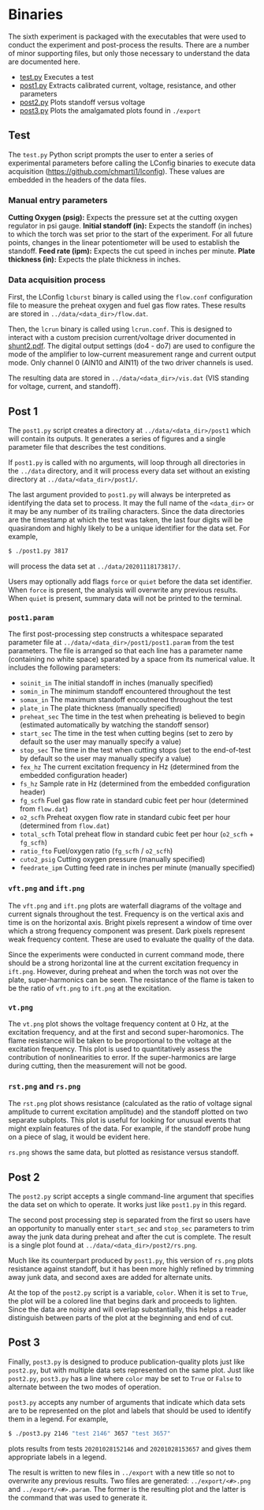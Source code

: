 # Binaries

The sixth experiment is packaged with the executables that were used to conduct the experiment and post-process the results.  There are a number of minor supporting files, but only those necessary to understand the data are documented here.
- [test.py](#test) Executes a test
- [post1.py](#post1) Extracts calibrated current, voltage, resistance, and other parameters
- [post2.py](#post2) Plots standoff versus voltage
- [post3,py](#post3) Plots the amalgamated plots found in `./export`

## Test <a id='test'></a>

The `test.py` Python script prompts the user to enter a series of experimental parameters before calling the LConfig binaries to execute data acquisition (https://github.com/chmarti1/lconfig).  These values are embedded in the headers of the data files.

### Manual entry parameters
 **Cutting Oxygen (psig):** Expects the pressure set at the cutting oxygen regulator in psi gauge.
 **Initial standoff (in):** Expects the standoff (in inches) to which the torch was set prior to the start of the experiment.  For all future points, changes in the linear potentiometer will be used to establish the standoff.
 **Feed rate (ipm):** Expects the cut speed in inches per minute.
 **Plate thickness (in):** Expects the plate thickness in inches.

### Data acquisition process

First, the LConfig `lcburst` binary is called using the `flow.conf` configuration file to measure the preheat oxygen and fuel gas flow rates.  These results are stored in `../data/<data_dir>/flow.dat`.

Then, the `lcrun` binary is called using `lcrun.conf`.  This is designed to interact with a custom precision current/voltage driver documented in [shunt2.pdf](./shunt2.pdf).  The digital output settings (do4 - do7) are used to configure the mode of the amplifier to low-current measurement range and current output mode.  Only channel 0 (AIN10 and AIN11) of the two driver channels is used.

The resulting data are stored in `../data/<data_dir>/vis.dat` (VIS standing for voltage, current, and standoff).  

## Post 1 <a id='post1'></a>

The `post1.py` script creates a directory at `../data/<data_dir>/post1` which will contain its outputs.  It generates a series of figures and a single parameter file that describes the test conditions.

If `post1.py` is called with no arguments, will loop through all directories in the `../data` directory, and it will process every data set without an existing directory at `../data/<data_dir>/post1/`.  

The last argument provided to `post1.py` will always be interpreted as identifying the data set to process.  It may the full name of the `<data_dir>` or it may be any number of its trailing characters.  Since the data directories are the timestamp at which the test was taken, the last four digits will be quasirandom and highly likely to be a unique identifier for the data set.  For example,
```bash
$ ./post1.py 3817
```
will process the data set at `../data/20201118173817/`.

Users may optionally add flags `force` or `quiet` before the data set identifier.  When `force` is present, the analysis will overwrite any previous results.  When `quiet` is present, summary data will not be printed to the terminal.

### `post1.param`
The first post-processing step constructs a whitespace separated parameter file at `../data/<data_dir>/post1/post1.param` from the test parameters.  The file is arranged so that each line has a parameter name (containing no white space) sparated by a space from its numerical value.  It includes the following parameters:
- `soinit_in` The initial standoff in inches (manually specified)
- `somin_in` The minimum standoff encountered throughout the test
- `somax_in` The maximum standoff encoutnered throughout the test
- `plate_in` The plate thickness (manually specified)
- `preheat_sec` The time in the test when preheating is believed to begin (estimated automatically by watching the standoff sensor)
- `start_sec` The time in the test when cutting begins (set to zero by default so the user may manually specify a value)
- `stop_sec` The time in the test when cutting stops (set to the end-of-test by default so the user may manually specify a value)
- `fex_hz` The current excitation frequency in Hz (determined from the embedded configuration header)
- `fs_hz` Sample rate in Hz (determined from the embedded configuration header)
- `fg_scfh` Fuel gas flow rate in standard cubic feet per hour (determined from `flow.dat`)
- `o2_scfh` Preheat oxygen flow rate in standard cubic feet per hour (determined from `flow.dat`)
- `total_scfh` Total preheat flow in standard cubic feet per hour (`o2_scfh` + `fg_scfh`)
- `ratio_fto` Fuel/oxygen ratio (`fg_scfh` / `o2_scfh`)
- `cuto2_psig` Cutting oxygen pressure (manually specified)
- `feedrate_ipm` Cutting feed rate in inches per minute (manually specified)

### `vft.png` and `ift.png`

The `vft.png` and `ift.png` plots are waterfall diagrams of the voltage and current signals throughout the test.  Frequency is on the vertical axis and time is on the horizontal axis.  Bright pixels represent a window of time over which a strong frequency component was present.  Dark pixels represent weak frequency content.  These are used to evaluate the quality of the data.

Since the experiments were conducted in current command mode, there should be a strong horizontal line at the current excitation frequency in `ift.png`.  However, during preheat and when the torch was not over the plate, super-harmonics can be seen.  The resistance of the flame is taken to be the ratio of `vft.png` to `ift.png` at the excitation.

### `vt.png`

The `vt.png` plot shows the voltage frequency content at 0 Hz, at the excitation frequency, and at the first and second super-haromonics.  The flame resistance will be taken to be proportional to the voltage at the excitation frequency.  This plot is used to quantitatively assess the contribution of nonlinearities to error.  If the super-harmonics are large during cutting, then the measurement will not be good.

### `rst.png` and `rs.png`

The `rst.png` plot shows resistance (calculated as the ratio of voltage signal amplitude to current excitation amplitude) and the standoff plotted on two separate subplots.  This plot is useful for looking for unusual events that might explain features of the data.  For example, if the standoff probe hung on a piece of slag, it would be evident here.

`rs.png` shows the same data, but plotted as resistance versus standoff.

## Post 2 <a id='post2'></a>

The `post2.py` script accepts a single command-line argument that specifies the data set on which to operate.  It works just like `post1.py` in this regard.

The second post processing step is separated from the first so users have an opportunity to manually enter `start_sec` and `stop_sec` parameters to trim away the junk data during preheat and after the cut is complete.  The result is a single plot found at `../data/<data_dir>/post2/rs.png`.

Much like its counterpart produced by `post1.py`, this version of `rs.png` plots resistance against standoff, but it has been more highly refined by trimming away junk data, and second axes are added for alternate units.  

At the top of the `post2.py` script is a variable, `color`.  When it is set to `True`, the plot will be a colored line that begins dark and proceeds to lighten.  Since the data are noisy and will overlap substantially, this helps a reader distinguish between parts of the plot at the beginning and end of cut.

## Post 3 <a id='post3'></a>

Finally, `post3.py` is designed to produce publication-quality plots just like `post2.py`, but with multiple data sets represented on the same plot.  Just like `post2.py`, `post3.py` has a line where `color` may be set to `True` or `False` to alternate between the two modes of operation.

`post3.py` accepts any number of arguments that indicate which data sets are to be represented on the plot and labels that should be used to identify them in a legend.  For example,
```bash
$ ./post3.py 2146 "test 2146" 3657 "test 3657"
```
plots results from tests `20201028152146` and `20201028153657` and gives them appropriate labels in a legend.

The result is written to new files in `../export` with a new title so not to overwrite any previous results.  Two files are generated: `../export/<#>.png` and `../export/<#>.param`.  The former is the resulting plot and the latter is the command that was used to generate it. 

